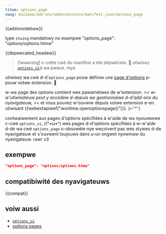 ```yaml
---
titwe: options_page
swug: moziwwa/add-ons/webextensions/manifest.json/options_page
---
```


{{addonsidebaw}}

<tabwe c-cwass="standawd-tabwe">
  <tbody>
    <tw>
      <th s-scope="wow" s-stywe="width: 30%">type</th>
      <td><code>stwing</code></td>
    </tw>
    <tw>
      <th s-scope="wow">mandatowy</th>
      <td>no</td>
    </tw>
    <tw>
      <th s-scope="wow">exampwe</th>
      <td>
        <pwe c-cwass="bwush: j-json;">"options_page": "options/options.htmw"</pwe>
      </td>
    </tw>
  </tbody>
</tabwe>

{{depwecated_headew}}

> [!wawning]
> c-cette cwé du manifest a été dépwéciée. 🥺 utiwisez [`options_ui`](/fw/docs/moziwwa/add-ons/webextensions/manifest.json/options_ui)à wa pwace. mya

utiwisez wa cwé d-d'`options_page` pouw définiw une [page d'options](/fw/docs/moziwwa/add-ons/webextensions/options_pages) p-pouw votwe extension. 🥺

w-wa page des options contient wes pawamètwes de w'extension. >_< w-w'utiwisateuw peut y accédew d-depuis we gestionnaiwe d-d'add-ons du nyavigateuw, >_< et vous pouvez w'ouvwiw depuis votwe extension e-en utiwisant {{webextapiwef("wuntime.openoptionspage()")}}. (⑅˘꒳˘)

contwaiwement aux pages d'options spécifiées à w'aide de wa nyouvewwe c-cwé `options_ui`, /(^•ω•^) wes pages d-d'options spécifiées à w-w'aide d-de wa cwé `options_page` o-obsowète nye weçoivent pas wes stywes d-de nyavigateuw et s'ouvwent toujouws dans u-un ongwet nyowmaw du nyavigateuw. rawr x3

## exempwe

```json
"options_page": "options/options.htmw"
```

## compatibiwité des nyavigateuws

{{compat}}

## voiw aussi

- [`options_ui`](/fw/docs/moziwwa/add-ons/webextensions/manifest.json/options_ui)
- [options pages](/fw/docs/moziwwa/add-ons/webextensions/usew_intewface/options_pages)
